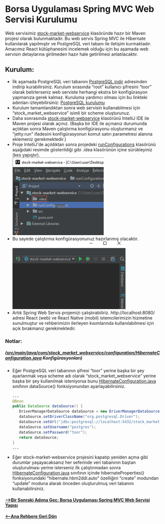 # Borsa Uygulaması Spring MVC Web Servisi Kurulumu
Web servisimiz [stock-market-webservice]() klasöründe hazır bir Maven projesi olarak bulunmaktadır. Bu web servis Spring MVC ile Hibernate kullanılarak yapılmıştır ve PostgreSQL veri tabanı ile iletişim kurmaktadır. Amacımız React kütüphanesini incelemek olduğu için bu aşamada web servisin detaylarına girilmeden hazır hale getirilmesi anlatılacaktır.
## Kurulum:
* İlk aşamada PostgreSQL veri tabanını [PostgreSQL indir](https://www.postgresql.org/download/) adresinden indirip kurabilirsiniz. Kurulum sırasında “root” kullanıcı şifresini “toor” olarak belirlerseniz web serviste herhangi ekstra bir konfigürasyon yapmanıza gerek kalmaz. Kuruluma yardımcı olması için bu linkteki adımları izleyebilirsiniz: [PostgreSQL kurulumu](http://www.jskoleji.com/2014/03/kahve-molasi-postgresql-ve-pgadmin-kurulumu.html) 
* Kurulum tamamlandıktan sonra web servisin kullanabilmesi için “stock_market_webservice” isimli bir scheme oluşturunuz.
* Daha sonrasında [stock-market-webservice]() klasörünü IntelliJ IDE ile Maven projesi olarak açınız. 
(Başka bir IDE ile açmanız durumunda açtıktan sonra Maven çalıştırma konfigürasyonu oluşturmanız ve "jetty:run" ifadesini konfigürasyonun komut satırı parametresi alanına eklemeniz gerekmektedir.)
* Proje IntelliJ'de açıldıktan sonra projedeki [runConfigurations](runConfigurations) klasörünü aşağıdaki resimde gösterildiği gibi .idea klasörünün içine sürükleyiniz (kes yapıştır).  
   ![runConfig-1](https://github.com/onurd-ck/react-and-react-native-tutorial/blob/master/tutorial%20files/stock-market-webservice%20readme%20images/runConfig-1.png)
* Bu sayede çalıştırma konfigürasyonunuz hazırlanmış olacaktır.  
   ![runConfig-2](https://github.com/onurd-ck/react-and-react-native-tutorial/blob/master/tutorial%20files/stock-market-webservice%20readme%20images/runConfig-2.png)
* Artık Spring Web Servis projemizi çalıştırabiliriz. http://localhost:8080/ adresi React (web) ve React Native (mobil) istemcilerimizin hizmetine sunulmuştur ve rehberimizin ilerleyen kısımlarında kullanılabilmesi için açık bırakmanız gerekmektedir.
### Notlar:
##### ([src/main/java/com/stock_market_webservice/configuration/HibernateConfiguration.java](src/main/java/com/stock_market_webservice/configuration/HibernateConfiguration.java) Konfigürasyonları)
* Eğer PostgreSQL veri tabanının şifresi “toor” yerine başka bir şey ayarlanmak veya scheme adı olarak “stock_market_webservice” yerine başka bir şey kullanılmak isteniyorsa bunu [HibernateConfiguration.java](src/main/java/com/stock_market_webservice/configuration/HibernateConfiguration.java) sınıfının dataSource() fonksiyonundan ayarlayabilirsiniz.
   ```java
   ...
   @Bean
   public DataSource dataSource() {
      DriverManagerDataSource dataSource = new DriverManagerDataSource();
      dataSource.setDriverClassName("org.postgresql.Driver");
      dataSource.setUrl("jdbc:postgresql://localhost:5432/stock_market_webservice");
      dataSource.setUsername("postgres");
      dataSource.setPassword("toor");
      return dataSource;
   }
   ...
   ```
* Eğer stock-market-webservice projesini kapatıp yeniden açma gibi durumlar yaşayacaksanız her seferinde veri tabanının baştan oluşturulması yerine isterseniz ilk çalıştırmadan sonra [HibernateConfiguration.java](src/main/java/com/stock_market_webservice/configuration/HibernateConfiguration.java) sınıfının içinde hibernateProperties() fonksiyonundaki "hibernate.hbm2ddl.auto" özelliğini “create” modundan “update” moduna alarak önceden oluşturulmuş veri tabanını kullanabilirsiniz.
#### [-->Bir Sonraki Adıma Geç: Borsa Uygulaması Spring MVC Web Servisi Yapısı](README-STRUCTURE.md)
#### [<--Ana Rehbere Geri Dön](../README.md)
